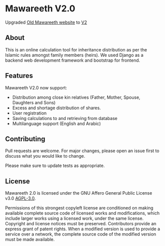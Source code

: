 # Mawareeth V2.0

Upgraded [Old Mawareeth website](http://v1.mawareeth.com) to [V2](https://www.mawareeth.com/en/) 

## About

This is an online calculation tool for inheritance distribution as per the Islamic rules amongst family members (heirs).
We used Django as a backend web development framework and bootstrap for frontend.

## Features

Mawareeth V2.0 now support:
- Distribution among close kin relatives (Father, Mother, Spouse, Daughters and Sons)
- Excess and shortage distribution of shares.
- User registration 
- Saving calculations to and retrieving from database 
- Multilanguage support (English and Arabic)

## Contributing

Pull requests are welcome. For major changes, please open an issue first to discuss what you would like to change.

Please make sure to update tests as appropriate.

## License

Mawareeth 2.0 is licensed under the GNU Affero General Public License v3.0 [AGPL-3.0](https://choosealicense.com/licenses/agpl-3.0/).

Permissions of this strongest copyleft license are conditioned on making available complete source code of licensed works and modifications, which include larger works using a licensed work, under the same license. Copyright and license notices must be preserved. Contributors provide an express grant of patent rights. When a modified version is used to provide a service over a network, the complete source code of the modified version must be made available.
